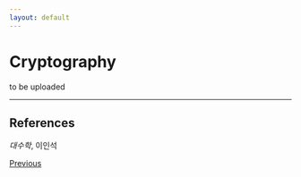 ```yaml
---
layout: default
---
```


# Cryptography

to be uploaded

---

## References

*대수학*, 이인석

<div class="pagination">
  <a href="{{ 'R/R_content.html' | relative_url }}" class="prev-button">Previous</a>
</div>